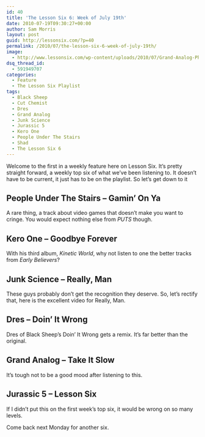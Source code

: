 ```yaml
---
id: 40
title: 'The Lesson Six 6: Week of July 19th'
date: 2010-07-19T09:30:27+00:00
author: Sam Morris
layout: post
guid: http://lessonsix.com/?p=40
permalink: /2010/07/the-lesson-six-6-week-of-july-19th/
image:
  - http://www.lessonsix.com/wp-content/uploads/2010/07/Grand-Analog-Photo.jpg
dsq_thread_id:
  - 591949707
categories:
  - Feature
  - The Lesson Six Playlist
tags:
  - Black Sheep
  - Cut Chemist
  - Dres
  - Grand Analog
  - Junk Science
  - Jurassic 5
  - Kero One
  - People Under The Stairs
  - Shad
  - The Lesson Six 6
---
```

Welcome to the first in a weekly feature here on Lesson Six. It&#8217;s pretty straight forward, a weekly top six of what we&#8217;ve been listening to. It doesn&#8217;t have to be current, it just has to be on the playlist. So let&#8217;s get down to it

<!--more-->

## People Under The Stairs &#8211; Gamin&#8217; On Ya

A rare thing, a track about video games that doesn&#8217;t make you want to cringe. You would expect nothing else from _PUTS_ though.



## Kero One &#8211; Goodbye Forever

With his third album, _Kinetic World_, why not listen to one the better tracks from _Early Believers_?



## Junk Science &#8211; Really, Man

These guys probably don&#8217;t get the recognition they deserve. So, let&#8217;s rectify that, here is the excellent video for Really, Man.



## Dres &#8211; Doin&#8217; It Wrong

Dres of Black Sheep&#8217;s Doin&#8217; It Wrong gets a remix. It&#8217;s far better than the original.



## Grand Analog &#8211; Take It Slow

It&#8217;s tough not to be a good mood after listening to this.



## Jurassic 5 &#8211; Lesson Six

If I didn&#8217;t put this on the first week&#8217;s top six, it would be wrong on so many levels.
  


Come back next Monday for another six.